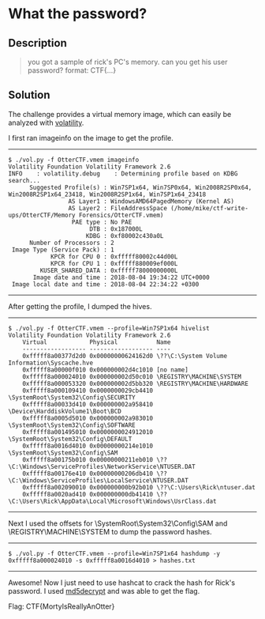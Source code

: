 # What the password?
## Description
>you got a sample of rick's PC's memory. can you get his user password? format: CTF{...}
## Solution
The challenge provides a virtual memory image, which can easily be analyzed with [volatility](https://github.com/volatilityfoundation/volatility).

I first ran imageinfo on the image to get the profile.
***
	$ ./vol.py -f OtterCTF.vmem imageinfo
	Volatility Foundation Volatility Framework 2.6
	INFO    : volatility.debug    : Determining profile based on KDBG search...
          Suggested Profile(s) : Win7SP1x64, Win7SP0x64, Win2008R2SP0x64, Win2008R2SP1x64_23418, Win2008R2SP1x64, Win7SP1x64_23418
                     AS Layer1 : WindowsAMD64PagedMemory (Kernel AS)
                     AS Layer2 : FileAddressSpace (/home/mike/ctf-write-ups/OtterCTF/Memory Forensics/OtterCTF.vmem)
                      PAE type : No PAE
                           DTB : 0x187000L
                          KDBG : 0xf80002c430a0L
          Number of Processors : 2
     Image Type (Service Pack) : 1
                KPCR for CPU 0 : 0xfffff80002c44d00L
                KPCR for CPU 1 : 0xfffff880009ef000L
             KUSER_SHARED_DATA : 0xfffff78000000000L
           Image date and time : 2018-08-04 19:34:22 UTC+0000
     Image local date and time : 2018-08-04 22:34:22 +0300
***
After getting the profile, I dumped the hives.
***
	$ ./vol.py -f OtterCTF.vmem --profile=Win7SP1x64 hivelist
	Volatility Foundation Volatility Framework 2.6
		Virtual            Physical           Name
		------------------ ------------------ ----
		0xfffff8a00377d2d0 0x00000000624162d0 \??\C:\System Volume Information\Syscache.hve
		0xfffff8a00000f010 0x000000002d4c1010 [no name]
		0xfffff8a000024010 0x000000002d50c010 \REGISTRY\MACHINE\SYSTEM
		0xfffff8a000053320 0x000000002d5bb320 \REGISTRY\MACHINE\HARDWARE
		0xfffff8a000109410 0x0000000029cb4410 \SystemRoot\System32\Config\SECURITY
		0xfffff8a00033d410 0x000000002a958410 \Device\HarddiskVolume1\Boot\BCD
		0xfffff8a0005d5010 0x000000002a983010 \SystemRoot\System32\Config\SOFTWARE
		0xfffff8a001495010 0x0000000024912010 \SystemRoot\System32\Config\DEFAULT
		0xfffff8a0016d4010 0x00000000214e1010 \SystemRoot\System32\Config\SAM
		0xfffff8a00175b010 0x00000000211eb010 \??\C:\Windows\ServiceProfiles\NetworkService\NTUSER.DAT
		0xfffff8a00176e410 0x00000000206db410 \??\C:\Windows\ServiceProfiles\LocalService\NTUSER.DAT
		0xfffff8a002090010 0x000000000b92b010 \??\C:\Users\Rick\ntuser.dat
		0xfffff8a0020ad410 0x000000000db41410 \??\C:\Users\Rick\AppData\Local\Microsoft\Windows\UsrClass.dat
***
Next I used the offsets for \SystemRoot\System32\Config\SAM and \REGISTRY\MACHINE\SYSTEM to dump the password hashes.
***
	$ ./vol.py -f OtterCTF.vmem --profile=Win7SP1x64 hashdump -y 0xfffff8a000024010 -s 0xfffff8a0016d4010 > hashes.txt
***
Awesome! Now I just need to use hashcat to crack the hash for Rick's password. I used [md5decrypt](https://md5decrypt.net/en/Ntlm/#answer) and was able to get the flag.

Flag: CTF{MortyIsReallyAnOtter}
